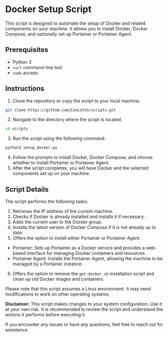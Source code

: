 # Docker Setup Script

This script is designed to automate the setup of Docker and related components on your machine. It allows you to install Docker, Docker Compose, and optionally set up Portainer or Portainer Agent.

## Prerequisites

- Python 3
- `curl` command-line tool
- `sudo` access

## Instructions

1. Clone the repository or copy the script to your local machine.
```bash
git clone https://github.com/CooLaToS/scripts.git
```
2. Navigate to the directory where the script is located.
```bash
cd scripts
```
3. Run the script using the following command:

```bash
python3 setup_docker.py
```

4. Follow the prompts to install Docker, Docker Compose, and choose whether to install Portainer or Portainer Agent.
5. After the script completes, you will have Docker and the selected components set up on your machine.

## Script Details

The script performs the following tasks:

1. Retrieves the IP address of the current machine.
2. Checks if Docker is already installed and installs it if necessary.
3. Adds the current user to the Docker group.
4. Installs the latest version of Docker Compose if it is not already up to date.
5. Offers the option to install either Portainer or Portainer Agent.
- Portainer: Sets up Portainer as a Docker service and provides a web-based interface for managing Docker containers and resources.
- Portainer Agent: Installs the Portainer Agent, allowing the machine to be managed by a Portainer instance.
6. Offers the option to remove the `get-docker.sh` installation script and clean up old Docker images and containers.

Please note that this script assumes a Linux environment. It may need modifications to work on other operating systems.

**Disclaimer:** This script makes changes to your system configuration. Use it at your own risk. It is recommended to review the script and understand the actions it performs before executing it.

If you encounter any issues or have any questions, feel free to reach out for assistance.
